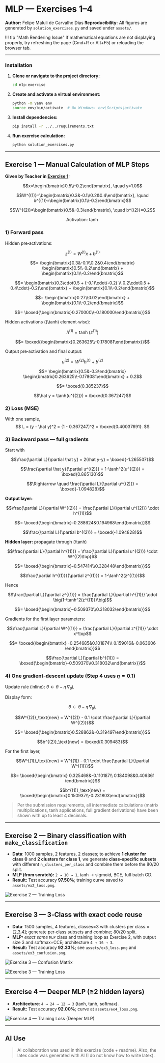 # MLP — Exercises 1–4

**Author:** Felipe Maluli de Carvalho Dias
**Reproducibility:** All figures are generated by `solution_exercises.py` and saved under `assets/`.

!!! tip "Math Rendering Issue"
    If mathematical equations are not displaying properly, try refreshing the page (Cmd+R or Alt+F5) or reloading the browser tab.

---
### Installation

1. **Clone or navigate to the project directory:**
   ```bash
   cd mlp-exercise
   ```

2. **Create and activate a virtual environment:**
   ```bash
   python -m venv env
   source env/bin/activate  # On Windows: env\Scripts\activate
   ```

3. **Install dependencies:**
   ```bash
   pip install -r ../../requirements.txt
   ```

4. **Run exercise calculation:**
   ```bash
   python solution_exercises.py
   ```
---

## **Exercise 1 — Manual Calculation of MLP Steps**

**Given by Teacher in [Exercise 1](https://insper.github.io/ann-dl/versions/2025.2/exercises/mlp/#exercise-1-manual-calculation-of-mlp-steps):**

$$x=\begin{bmatrix}0.5\\-0.2\end{bmatrix}, \quad y=1.0$$

$$W^{(1)}=\begin{bmatrix}0.3&-0.1\\0.2&0.4\end{bmatrix}, \quad b^{(1)}=\begin{bmatrix}0.1\\-0.2\end{bmatrix}$$

$$W^{(2)}=\begin{bmatrix}0.5&-0.3\end{bmatrix}, \quad b^{(2)}=0.2$$

$$\text{Activation: } \tanh$$

### 1) **Forward pass**
Hidden pre‑activations:

$$z^{(1)} = W^{(1)}x + b^{(1)}$$

$$= \begin{bmatrix}0.3&-0.1\\0.2&0.4\end{bmatrix} \begin{bmatrix}0.5\\-0.2\end{bmatrix} + \begin{bmatrix}0.1\\-0.2\end{bmatrix}$$

$$= \begin{bmatrix}0.3\cdot0.5 + (-0.1)\cdot(-0.2) \\ 0.2\cdot0.5 + 0.4\cdot(-0.2)\end{bmatrix} + \begin{bmatrix}0.1\\-0.2\end{bmatrix}$$

$$= \begin{bmatrix}0.27\\0.02\end{bmatrix} + \begin{bmatrix}0.1\\-0.2\end{bmatrix}$$

$$= \boxed{\begin{bmatrix}0.270000\\-0.180000\end{bmatrix}}$$

Hidden activations (\(\tanh\) element‑wise):

$$h^{(1)} = \tanh\!\left(z^{(1)}\right)$$

$$= \boxed{\begin{bmatrix}0.263625\\-0.178081\end{bmatrix}}$$

Output pre‑activation and final output:

$$u^{(2)} = W^{(2)}h^{(1)} + b^{(2)}$$

$$= \begin{bmatrix}0.5&-0.3\end{bmatrix} \begin{bmatrix}0.263625\\-0.178081\end{bmatrix} + 0.2$$

$$= \boxed{0.385237}$$

$$\hat y = \tanh(u^{(2)}) = \boxed{0.367247}$$

### 2) **Loss (MSE)**
With one sample,
$$
L = (y - \hat y)^2 = (1 - 0.367247)^2 = \boxed{0.40037691}.
$$

### 3) **Backward pass — full gradients**
Start with

$$\frac{\partial L}{\partial \hat y} = 2(\hat y-y) = \boxed{-1.265507}$$

$$\frac{\partial \hat y}{\partial u^{(2)}} = 1-\tanh^2(u^{(2)}) = \boxed{0.865130}$$

$$\Rightarrow \quad \frac{\partial L}{\partial u^{(2)}} = \boxed{-1.094828}$$

**Output layer:**

$$\frac{\partial L}{\partial W^{(2)}} = \frac{\partial L}{\partial u^{(2)}} \cdot h^{(1)}$$

$$= \boxed{\begin{bmatrix}-0.288624&0.194968\end{bmatrix}}$$

$$\frac{\partial L}{\partial b^{(2)}} = \boxed{-1.094828}$$

**Hidden layer:** propagate through \(\tanh\)

$$\frac{\partial L}{\partial h^{(1)}} = \frac{\partial L}{\partial u^{(2)}} \cdot W^{(2)\top}$$

$$= \boxed{\begin{bmatrix}-0.547414\\0.328448\end{bmatrix}}$$

$$\frac{\partial h^{(1)}}{\partial z^{(1)}} = 1-\tanh^2(z^{(1)})$$

Hence

$$\frac{\partial L}{\partial z^{(1)}} = \frac{\partial L}{\partial h^{(1)}} \odot \big(1-\tanh^2(z^{(1)})\big)$$

$$= \boxed{\begin{bmatrix}-0.509370\\0.318032\end{bmatrix}}$$

Gradients for the first layer parameters:

$$\frac{\partial L}{\partial W^{(1)}} = \frac{\partial L}{\partial z^{(1)}} \cdot x^\top$$

$$= \boxed{\begin{bmatrix}
-0.254685&0.101874\\
0.159016&-0.063606
\end{bmatrix}}$$

$$\frac{\partial L}{\partial b^{(1)}} = \boxed{\begin{bmatrix}-0.509370\\0.318032\end{bmatrix}}$$

### 4) **One gradient-descent update** (Step 4 uses $\eta=0.1$)

Update rule (inline): $\theta \leftarrow \theta - \eta\,\nabla_\theta L$

Display form:

$$
\theta \leftarrow \theta - \eta\,\nabla_\theta L
$$

$$W^{(2)}_\text{new} = W^{(2)} - 0.1 \cdot \frac{\partial L}{\partial W^{(2)}}$$

$$= \boxed{\begin{bmatrix}0.528862&-0.319497\end{bmatrix}}$$

$$b^{(2)}_\text{new} = \boxed{0.309483}$$

For the first layer,

$$W^{(1)}_\text{new} = W^{(1)} - 0.1 \cdot \frac{\partial L}{\partial W^{(1)}}$$

$$= \boxed{\begin{bmatrix}
0.325468&-0.110187\\
0.184098&0.406361
\end{bmatrix}}$$

$$b^{(1)}_\text{new} = \boxed{\begin{bmatrix}0.150937\\-0.231803\end{bmatrix}}$$

> Per the submission requirements, all intermediate calculations (matrix multiplications, tanh applications, full gradient derivations) have been shown with up to least 4 decimals.

---

## **Exercise 2 — Binary classification with `make_classification`**

- **Data**: 1000 samples, 2 features, 2 classes; to achieve **1 cluster for class 0** and **2 clusters for class 1**, we generate **class‑specific subsets** with different `n_clusters_per_class` and combine them before the 80/20 split.  
- **MLP (from scratch):** `2 → 10 → 1`, tanh → sigmoid, BCE, full‑batch GD.  
- **Result:** Test accuracy **97.50%**; training curve saved to `assets/ex2_loss.png`.

![Exercise 2 — Training Loss](assets/ex2_loss.png)


---

## **Exercise 3 — 3‑Class with exact code reuse**

- **Data**: 1500 samples, 4 features, classes=3 with clusters per class = [2,3,4]; generate per‑class subsets and combine; 80/20 split.  
- **MLP:** *exact same* `MLP` class and training loop as Exercise 2, with output size 3 and softmax+CCE; architecture `4 → 16 → 3`.  
- **Result:** Test accuracy **92.33%**; see `assets/ex3_loss.png` and `assets/ex3_confusion.png`.

![Exercise 3 — Confusion Matrix](assets/ex3_confusion.png)

![Exercise 3 — Training Loss](assets/ex3_loss.png)


---

## **Exercise 4 — Deeper MLP (≥2 hidden layers)**

- **Architecture**: `4 → 24 → 12 → 3` (tanh, tanh, softmax).  
- **Result:** Test accuracy **92.00%**; curve at `assets/ex4_loss.png`.

![Exercise 4 — Training Loss (Deeper MLP)](assets/ex4_loss.png)

---

## AI Use
> AI collaboration was used in this exercise (code + readme). Also, the latex code was generated with AI (I do not know how to write latex).